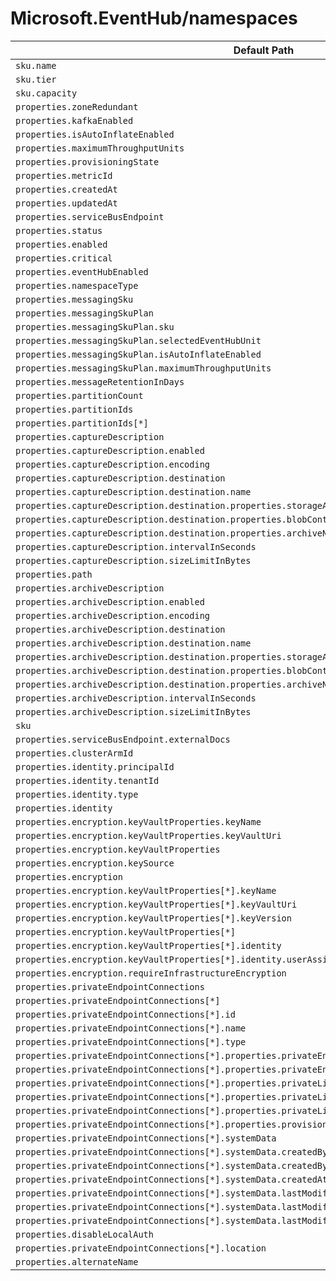 # Microsoft.EventHub/namespaces

| Default Path | Alias |
|---|---|
| `sku.name` | `Microsoft.EventHub/namespaces/sku.name` |
| `sku.tier` | `Microsoft.EventHub/namespaces/sku.tier` |
| `sku.capacity` | `Microsoft.EventHub/namespaces/sku.capacity` |
| `properties.zoneRedundant` | `Microsoft.EventHub/namespaces/zoneRedundant` |
| `properties.kafkaEnabled` | `Microsoft.EventHub/namespaces/kafkaEnabled` |
| `properties.isAutoInflateEnabled` | `Microsoft.EventHub/namespaces/isAutoInflateEnabled` |
| `properties.maximumThroughputUnits` | `Microsoft.EventHub/namespaces/maximumThroughputUnits` |
| `properties.provisioningState` | `Microsoft.EventHub/namespaces/provisioningState` |
| `properties.metricId` | `Microsoft.EventHub/namespaces/metricId` |
| `properties.createdAt` | `Microsoft.EventHub/namespaces/createdAt` |
| `properties.updatedAt` | `Microsoft.EventHub/namespaces/updatedAt` |
| `properties.serviceBusEndpoint` | `Microsoft.EventHub/namespaces/serviceBusEndpoint` |
| `properties.status` | `Microsoft.EventHub/namespaces/status` |
| `properties.enabled` | `Microsoft.EventHub/namespaces/enabled` |
| `properties.critical` | `Microsoft.EventHub/namespaces/critical` |
| `properties.eventHubEnabled` | `Microsoft.EventHub/namespaces/eventHubEnabled` |
| `properties.namespaceType` | `Microsoft.EventHub/namespaces/namespaceType` |
| `properties.messagingSku` | `Microsoft.EventHub/namespaces/messagingSku` |
| `properties.messagingSkuPlan` | `Microsoft.EventHub/namespaces/messagingSkuPlan` |
| `properties.messagingSkuPlan.sku` | `Microsoft.EventHub/namespaces/messagingSkuPlan.sku` |
| `properties.messagingSkuPlan.selectedEventHubUnit` | `Microsoft.EventHub/namespaces/messagingSkuPlan.selectedEventHubUnit` |
| `properties.messagingSkuPlan.isAutoInflateEnabled` | `Microsoft.EventHub/namespaces/messagingSkuPlan.isAutoInflateEnabled` |
| `properties.messagingSkuPlan.maximumThroughputUnits` | `Microsoft.EventHub/namespaces/messagingSkuPlan.maximumThroughputUnits` |
| `properties.messageRetentionInDays` | `Microsoft.EventHub/namespaces/messageRetentionInDays` |
| `properties.partitionCount` | `Microsoft.EventHub/namespaces/partitionCount` |
| `properties.partitionIds` | `Microsoft.EventHub/namespaces/partitionIds` |
| `properties.partitionIds[*]` | `Microsoft.EventHub/namespaces/partitionIds[*]` |
| `properties.captureDescription` | `Microsoft.EventHub/namespaces/captureDescription` |
| `properties.captureDescription.enabled` | `Microsoft.EventHub/namespaces/captureDescription.enabled` |
| `properties.captureDescription.encoding` | `Microsoft.EventHub/namespaces/captureDescription.encoding` |
| `properties.captureDescription.destination` | `Microsoft.EventHub/namespaces/captureDescription.destination` |
| `properties.captureDescription.destination.name` | `Microsoft.EventHub/namespaces/captureDescription.destination.name` |
| `properties.captureDescription.destination.properties.storageAccountResourceId` | `Microsoft.EventHub/namespaces/captureDescription.destination.storageAccountResourceId` |
| `properties.captureDescription.destination.properties.blobContainer` | `Microsoft.EventHub/namespaces/captureDescription.destination.blobContainer` |
| `properties.captureDescription.destination.properties.archiveNameFormat` | `Microsoft.EventHub/namespaces/captureDescription.destination.archiveNameFormat` |
| `properties.captureDescription.intervalInSeconds` | `Microsoft.EventHub/namespaces/captureDescription.intervalInSeconds` |
| `properties.captureDescription.sizeLimitInBytes` | `Microsoft.EventHub/namespaces/captureDescription.sizeLimitInBytes` |
| `properties.path` | `Microsoft.EventHub/namespaces/path` |
| `properties.archiveDescription` | `Microsoft.EventHub/namespaces/archiveDescription` |
| `properties.archiveDescription.enabled` | `Microsoft.EventHub/namespaces/archiveDescription.enabled` |
| `properties.archiveDescription.encoding` | `Microsoft.EventHub/namespaces/archiveDescription.encoding` |
| `properties.archiveDescription.destination` | `Microsoft.EventHub/namespaces/archiveDescription.destination` |
| `properties.archiveDescription.destination.name` | `Microsoft.EventHub/namespaces/archiveDescription.destination.name` |
| `properties.archiveDescription.destination.properties.storageAccountResourceId` | `Microsoft.EventHub/namespaces/archiveDescription.destination.storageAccountResourceId` |
| `properties.archiveDescription.destination.properties.blobContainer` | `Microsoft.EventHub/namespaces/archiveDescription.destination.blobContainer` |
| `properties.archiveDescription.destination.properties.archiveNameFormat` | `Microsoft.EventHub/namespaces/archiveDescription.destination.archiveNameFormat` |
| `properties.archiveDescription.intervalInSeconds` | `Microsoft.EventHub/namespaces/archiveDescription.intervalInSeconds` |
| `properties.archiveDescription.sizeLimitInBytes` | `Microsoft.EventHub/namespaces/archiveDescription.sizeLimitInBytes` |
| `sku` | `Microsoft.EventHub/namespaces/sku` |
| `properties.serviceBusEndpoint.externalDocs` | `Microsoft.EventHub/namespaces/serviceBusEndpoint.externalDocs` |
| `properties.clusterArmId` | `Microsoft.EventHub/namespaces/clusterArmId` |
| `properties.identity.principalId` | `Microsoft.EventHub/namespaces/identity.principalId` |
| `properties.identity.tenantId` | `Microsoft.EventHub/namespaces/identity.tenantId` |
| `properties.identity.type` | `Microsoft.EventHub/namespaces/identity.type` |
| `properties.identity` | `Microsoft.EventHub/namespaces/identity` |
| `properties.encryption.keyVaultProperties.keyName` | `Microsoft.EventHub/namespaces/encryption.keyVaultProperties.keyName` |
| `properties.encryption.keyVaultProperties.keyVaultUri` | `Microsoft.EventHub/namespaces/encryption.keyVaultProperties.keyVaultUri` |
| `properties.encryption.keyVaultProperties` | `Microsoft.EventHub/namespaces/encryption.keyVaultProperties` |
| `properties.encryption.keySource` | `Microsoft.EventHub/namespaces/encryption.keySource` |
| `properties.encryption` | `Microsoft.EventHub/namespaces/encryption` |
| `properties.encryption.keyVaultProperties[*].keyName` | `Microsoft.EventHub/namespaces/encryption.keyVaultProperties[*].keyName` |
| `properties.encryption.keyVaultProperties[*].keyVaultUri` | `Microsoft.EventHub/namespaces/encryption.keyVaultProperties[*].keyVaultUri` |
| `properties.encryption.keyVaultProperties[*].keyVersion` | `Microsoft.EventHub/namespaces/encryption.keyVaultProperties[*].keyVersion` |
| `properties.encryption.keyVaultProperties[*]` | `Microsoft.EventHub/namespaces/encryption.keyVaultProperties[*]` |
| `properties.encryption.keyVaultProperties[*].identity` | `Microsoft.EventHub/namespaces/encryption.keyVaultProperties[*].identity` |
| `properties.encryption.keyVaultProperties[*].identity.userAssignedIdentity` | `Microsoft.EventHub/namespaces/encryption.keyVaultProperties[*].identity.userAssignedIdentity` |
| `properties.encryption.requireInfrastructureEncryption` | `Microsoft.EventHub/namespaces/encryption.requireInfrastructureEncryption` |
| `properties.privateEndpointConnections` | `Microsoft.EventHub/namespaces/privateEndpointConnections` |
| `properties.privateEndpointConnections[*]` | `Microsoft.EventHub/namespaces/privateEndpointConnections[*]` |
| `properties.privateEndpointConnections[*].id` | `Microsoft.EventHub/namespaces/privateEndpointConnections[*].id` |
| `properties.privateEndpointConnections[*].name` | `Microsoft.EventHub/namespaces/privateEndpointConnections[*].name` |
| `properties.privateEndpointConnections[*].type` | `Microsoft.EventHub/namespaces/privateEndpointConnections[*].type` |
| `properties.privateEndpointConnections[*].properties.privateEndpoint` | `Microsoft.EventHub/namespaces/privateEndpointConnections[*].privateEndpoint` |
| `properties.privateEndpointConnections[*].properties.privateEndpoint.id` | `Microsoft.EventHub/namespaces/privateEndpointConnections[*].privateEndpoint.id` |
| `properties.privateEndpointConnections[*].properties.privateLinkServiceConnectionState` | `Microsoft.EventHub/namespaces/privateEndpointConnections[*].privateLinkServiceConnectionState` |
| `properties.privateEndpointConnections[*].properties.privateLinkServiceConnectionState.status` | `Microsoft.EventHub/namespaces/privateEndpointConnections[*].privateLinkServiceConnectionState.status` |
| `properties.privateEndpointConnections[*].properties.privateLinkServiceConnectionState.description` | `Microsoft.EventHub/namespaces/privateEndpointConnections[*].privateLinkServiceConnectionState.description` |
| `properties.privateEndpointConnections[*].properties.provisioningState` | `Microsoft.EventHub/namespaces/privateEndpointConnections[*].provisioningState` |
| `properties.privateEndpointConnections[*].systemData` | `Microsoft.EventHub/namespaces/privateEndpointConnections[*].systemData` |
| `properties.privateEndpointConnections[*].systemData.createdBy` | `Microsoft.EventHub/namespaces/privateEndpointConnections[*].systemData.createdBy` |
| `properties.privateEndpointConnections[*].systemData.createdByType` | `Microsoft.EventHub/namespaces/privateEndpointConnections[*].systemData.createdByType` |
| `properties.privateEndpointConnections[*].systemData.createdAt` | `Microsoft.EventHub/namespaces/privateEndpointConnections[*].systemData.createdAt` |
| `properties.privateEndpointConnections[*].systemData.lastModifiedBy` | `Microsoft.EventHub/namespaces/privateEndpointConnections[*].systemData.lastModifiedBy` |
| `properties.privateEndpointConnections[*].systemData.lastModifiedByType` | `Microsoft.EventHub/namespaces/privateEndpointConnections[*].systemData.lastModifiedByType` |
| `properties.privateEndpointConnections[*].systemData.lastModifiedAt` | `Microsoft.EventHub/namespaces/privateEndpointConnections[*].systemData.lastModifiedAt` |
| `properties.disableLocalAuth` | `Microsoft.EventHub/namespaces/disableLocalAuth` |
| `properties.privateEndpointConnections[*].location` | `Microsoft.EventHub/namespaces/privateEndpointConnections[*].location` |
| `properties.alternateName` | `Microsoft.EventHub/namespaces/alternateName` |

